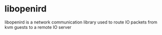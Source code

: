 # libopenird
libopenird is a network communication library used to route IO packets from kvm guests to a remote IO server
